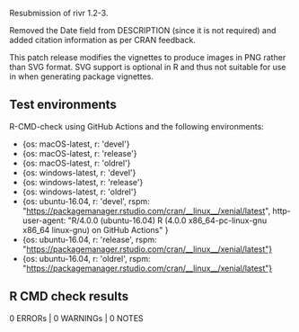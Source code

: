 Resubmission of rivr 1.2-3. 

Removed the Date field from DESCRIPTION (since it is not
required) and added citation information as per CRAN 
feedback.

This patch release modifies the vignettes
to produce images in PNG rather than SVG
format. SVG support is optional in R and
thus not suitable for use in when generating package vignettes.

## Test environments

R-CMD-check using GitHub Actions and the following environments:

- {os: macOS-latest,   r: 'devel'}
- {os: macOS-latest,   r: 'release'}
- {os: macOS-latest,   r: 'oldrel'}
- {os: windows-latest, r: 'devel'}
- {os: windows-latest, r: 'release'}
- {os: windows-latest, r: 'oldrel'}
- {os: ubuntu-16.04,   r: 'devel', rspm: "https://packagemanager.rstudio.com/cran/__linux__/xenial/latest", http-user-agent: "R/4.0.0 (ubuntu-16.04) R (4.0.0 x86_64-pc-linux-gnu x86_64 linux-gnu) on GitHub Actions" }
- {os: ubuntu-16.04,   r: 'release', rspm: "https://packagemanager.rstudio.com/cran/__linux__/xenial/latest"}
- {os: ubuntu-16.04,   r: 'oldrel',  rspm: "https://packagemanager.rstudio.com/cran/__linux__/xenial/latest"}


## R CMD check results

0 ERRORs | 0 WARNINGs | 0 NOTES